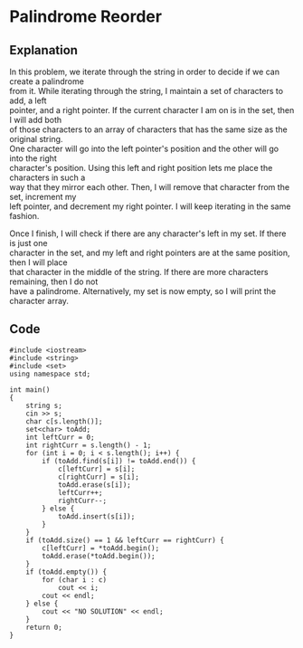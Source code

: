 # Palindrome Reorder
## Explanation
In this problem, we iterate through the string in order to decide if we can create a palindrome  
from it. While iterating through the string, I maintain a set of characters to add, a left  
pointer, and a right pointer. If the current character I am on is in the set, then I will add both  
of those characters to an array of characters that has the same size as the original string.  
One character will go into the left pointer's position and the other will go into the right  
character's position. Using this left and right position lets me place the characters in such a  
way that they mirror each other. Then, I will remove that character from the set, increment my  
left pointer, and decrement my right pointer. I will keep iterating in the same fashion. 

Once I finish, I will check if there are any character's left in my set. If there is just one  
character in the set, and my left and right pointers are at the same position, then I will place  
that character in the middle of the string. If there are more characters remaining, then I do not  
have a palindrome. Alternatively, my set is now empty, so I will print the character array.
## Code
    #include <iostream>
    #include <string>
    #include <set>
    using namespace std;
    
    int main()
    {
        string s;
        cin >> s;
        char c[s.length()];
        set<char> toAdd;
        int leftCurr = 0;
        int rightCurr = s.length() - 1;
        for (int i = 0; i < s.length(); i++) {
            if (toAdd.find(s[i]) != toAdd.end()) {
                c[leftCurr] = s[i];
                c[rightCurr] = s[i];
                toAdd.erase(s[i]);
                leftCurr++;
                rightCurr--;
            } else {
                toAdd.insert(s[i]);
            }
        }
        if (toAdd.size() == 1 && leftCurr == rightCurr) {
            c[leftCurr] = *toAdd.begin();
            toAdd.erase(*toAdd.begin());
        }
        if (toAdd.empty()) {
            for (char i : c) 
                cout << i;
            cout << endl;
        } else {
            cout << "NO SOLUTION" << endl;
        }
        return 0;
    }